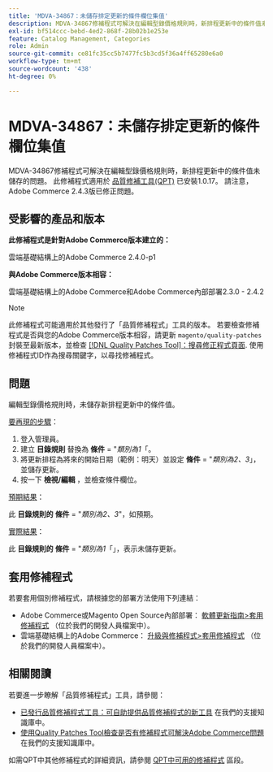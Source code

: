 ```yaml
---
title: 'MDVA-34867：未儲存排定更新的條件欄位集值'
description: MDVA-34867修補程式可解決在編輯型錄價格規則時，新排程更新中的條件值未儲存的問題。 安裝[Quality Patches Tool (QPT)](/help/announcements/adobe-commerce-announcements/magento-quality-patches-released-new-tool-to-self-serve-quality-patches.md) 1.0.17時，即可使用此修補程式。 請注意，Adobe Commerce 2.4.3版已修正問題。
exl-id: bf514ccc-bebd-4ed2-868f-28b02b1e253e
feature: Catalog Management, Categories
role: Admin
source-git-commit: ce81fc35cc5b7477fc5b3cd5f36a4ff65280e6a0
workflow-type: tm+mt
source-wordcount: '438'
ht-degree: 0%

---
```


# MDVA-34867：未儲存排定更新的條件欄位集值

MDVA-34867修補程式可解決在編輯型錄價格規則時，新排程更新中的條件值未儲存的問題。 此修補程式適用於 [品質修補工具(QPT)](/help/announcements/adobe-commerce-announcements/magento-quality-patches-released-new-tool-to-self-serve-quality-patches.md) 已安裝1.0.17。 請注意，Adobe Commerce 2.4.3版已修正問題。

## 受影響的產品和版本

**此修補程式是針對Adobe Commerce版本建立的：**

雲端基礎結構上的Adobe Commerce 2.4.0-p1

**與Adobe Commerce版本相容：**

雲端基礎結構上的Adobe Commerce和Adobe Commerce內部部署2.3.0 - 2.4.2

>[!NOTE]
>
>此修補程式可能適用於其他發行了「品質修補程式」工具的版本。 若要檢查修補程式是否與您的Adobe Commerce版本相容，請更新 `magento/quality-patches` 封裝至最新版本，並檢查 [[!DNL Quality Patches Tool]：搜尋修正程式頁面](https://devdocs.magento.com/quality-patches/tool.html#patch-grid). 使用修補程式ID作為搜尋關鍵字，以尋找修補程式。

## 問題

編輯型錄價格規則時，未儲存新排程更新中的條件值。

<u>要再現的步驟</u>：

1. 登入管理員。
1. 建立 **目錄規則** 替換為 **條件** = &quot;*類別為1*「。
1. 將更新排程為將來的開始日期（範例：明天）並設定 **條件** = &quot;*類別為2、3*」，並儲存更新。
1. 按一下 **檢視/編輯** ，並檢查條件欄位。

<u>預期結果</u>：

此 **目錄規則的**  **條件** = &quot;*類別為2、3*&quot;，如預期。

<u>實際結果</u>：

此 **目錄規則的**  **條件** = &quot;*類別為1*「」，表示未儲存更新。

## 套用修補程式

若要套用個別修補程式，請根據您的部署方法使用下列連結：

* Adobe Commerce或Magento Open Source內部部署： [軟體更新指南>套用修補程式](https://devdocs.magento.com/guides/v2.4/comp-mgr/patching/mqp.html) （位於我們的開發人員檔案中）。
* 雲端基礎結構上的Adobe Commerce： [升級與修補程式>套用修補程式](https://devdocs.magento.com/cloud/project/project-patch.html) （位於我們的開發人員檔案中）。

## 相關閱讀

若要進一步瞭解「品質修補程式」工具，請參閱：

* [已發行品質修補程式工具：可自助提供品質修補程式的新工具](/help/announcements/adobe-commerce-announcements/magento-quality-patches-released-new-tool-to-self-serve-quality-patches.md) 在我們的支援知識庫中。
* [使用Quality Patches Tool檢查是否有修補程式可解決Adobe Commerce問題](/help/support-tools/patches-available-in-qpt-tool/check-patch-for-magento-issue-with-magento-quality-patches.md) 在我們的支援知識庫中。

如需QPT中其他修補程式的詳細資訊，請參閱 [QPT中可用的修補程式](https://support.magento.com/hc/en-us/sections/360010506631-Patches-available-in-QPT-tool-) 區段。
